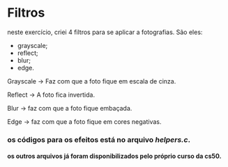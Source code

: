 # Filtros

neste exercício, criei 4 filtros para se aplicar a fotografias. São eles:

* grayscale;
* reflect;
* blur;
* edge.

Grayscale -> Faz com que a foto fique em escala de cinza.

Reflect -> A foto fica invertida.

Blur ->  faz com que a foto fique embaçada.

Edge -> faz com que a foto fique em cores negativas.

### os códigos para os efeitos está no arquivo *helpers.c*.

#### os outros arquivos já foram disponibilizados pelo próprio curso da cs50.
